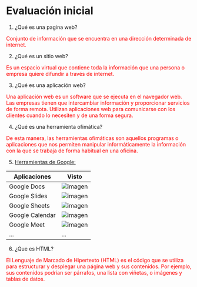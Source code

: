# Evaluación inicial

1. ¿Qué es una pagina web?

<span style="color:red">Conjunto de información que se encuentra en una dirección determinada de internet.</span>

2. ¿Qué es un sitio web?

<span style="color:red">Es un espacio virtual que contiene toda la información que una persona o empresa quiere difundir a través de internet.</span>

3. ¿Qué es una aplicación web?

<span style="color:red">Una aplicación web es un software que se ejecuta en el navegador web. Las empresas tienen que intercambiar información y proporcionar servicios de forma remota. Utilizan aplicaciones web para comunicarse con los clientes cuando lo necesiten y de una forma segura.</span>

4. ¿Qué es una herramienta ofimática?

<span style="color:red">De esta manera, las herramientas ofimáticas son aquellos programas o aplicaciones que nos permiten manipular informáticamente la información con la que se trabaja de forma habitual en una oficina.</span>

5. [Herramientas de Google:](https://www.google.com/intl/es-419/chrome/browser-tools/ "Enlace a la web del cole")

|Aplicaciones|Visto|
|----------|----------|
|Google Docs|![imagen](https://images.vexels.com/media/users/3/139916/isolated/lists/c2f3d3d8252bbbcc15732d97144a571e-bot-n-de-icono-marcado.png "titulo")|
|Google Slides|![imagen](https://images.vexels.com/media/users/3/139916/isolated/lists/c2f3d3d8252bbbcc15732d97144a571e-bot-n-de-icono-marcado.png "titulo")|
|Google Sheets|![imagen](https://images.vexels.com/media/users/3/139916/isolated/lists/c2f3d3d8252bbbcc15732d97144a571e-bot-n-de-icono-marcado.png "titulo")|
|Google Calendar|![imagen](https://images.vexels.com/media/users/3/205950/isolated/lists/6fbc93ab8efc8497ef9ad1f7c815dd33-icono-de-trazo-de-calendario.png "titulo")|
|Google Meet|![imagen](https://images.vexels.com/media/users/3/210180/isolated/lists/efba87a543ce2aaa98caa05e979924c7-ilustracion-de-portatil-negro.png "titulo")|
|...|...|

6. ¿Que es HTML?

<span style="color:red">El Lenguaje de Marcado de Hipertexto (HTML) es el código que se utiliza para estructurar y desplegar una página web y sus contenidos. Por ejemplo, sus contenidos podrían ser párrafos, una lista con viñetas, o imágenes y tablas de datos.</span>

